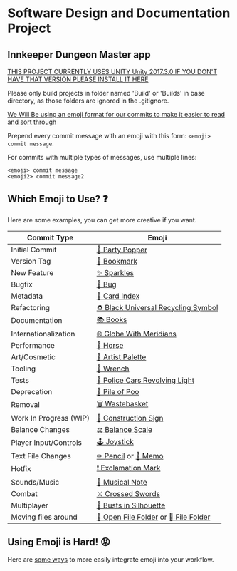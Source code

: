 # Software Design and Documentation Project
## Innkeeper Dungeon Master app

[THIS PROJECT CURRENTLY USES UNITY Unity 2017.3.0 IF YOU DON'T HAVE THAT VERSION PLEASE INSTALL IT HERE](https://unity3d.com/get-unity/download/archive)

Please only build projects in folder named 'Build' or 'Builds' in base directory, as those folders are ignored in the .gitignore.

[We Will Be using an emoji format for our commits to make it easier to read and sort through](https://github.com/dannyfritz/commit-message-emoji)

Prepend every commit message with an emoji with this form:
`<emoji> commit message`.

For commits with multiple types of messages, use multiple lines:
```
<emoji> commit message
<emoji2> commit message2
```

## Which Emoji to Use? ❓

Here are some examples, you can get more creative if you want.

Commit Type | Emoji
----------  | -----
Initial Commit | [🎉 Party Popper](http://emojipedia.org/party-popper/)
Version Tag | [🔖 Bookmark](http://emojipedia.org/bookmark/)
New Feature | [✨ Sparkles](http://emojipedia.org/sparkles/)
Bugfix | [🐛 Bug](http://emojipedia.org/bug/)
Metadata | [📇 Card Index](http://emojipedia.org/card-index/)
Refactoring | [♻️ Black Universal Recycling Symbol](http://emojipedia.org/black-universal-recycling-symbol/)
Documentation | [📚 Books](http://emojipedia.org/books/)
Internationalization | [🌐 Globe With Meridians](http://emojipedia.org/globe-with-meridians/)
Performance | [🐎 Horse](http://emojipedia.org/horse/)
Art/Cosmetic | [🎨 Artist Palette](http://emojipedia.org/artist-palette/)
Tooling | [🔧 Wrench](http://emojipedia.org/wrench/)
Tests | [🚨 Police Cars Revolving Light](http://emojipedia.org/police-cars-revolving-light/)
Deprecation | [💩 Pile of Poo](http://emojipedia.org/pile-of-poo/)
Removal | [🗑️ Wastebasket](http://emojipedia.org/wastebasket/)
Work In Progress (WIP) | [🚧 Construction Sign](http://emojipedia.org/construction-sign/)
Balance Changes | [⚖ Balance Scale](https://emojipedia.org/scales/)
Player Input/Controls | [🕹️ Joystick](https://emojipedia.org/joystick/)
Text File Changes | [✏ Pencil](https://emojipedia.org/pencil/) or [📝 Memo](https://emojipedia.org/memo/)
Hotfix | [❗ Exclamation Mark](https://emojipedia.org/heavy-exclamation-mark-symbol/)
Sounds/Music | [🎵 Musical Note](https://emojipedia.org/musical-note/)
Combat | [⚔️ Crossed Swords](https://emojipedia.org/crossed-swords/) 
Multiplayer | [👥 Busts in Silhouette](https://emojipedia.org/busts-in-silhouette)
Moving files around | [📂 Open File Folder](https://emojipedia.org/open-file-folder/) or [📁 File Folder](https://emojipedia.org/file-folder/)
## Using Emoji is Hard! 😡

Here are [some ways](https://github.com/dannyfritz/commit-message-emoji/blob/master/INTEGRATIONS.md) to more easily integrate emoji into your workflow.
